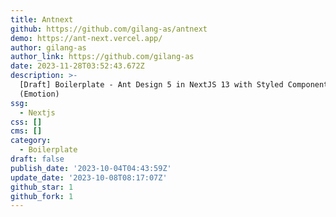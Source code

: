 ```yaml
---
title: Antnext
github: https://github.com/gilang-as/antnext
demo: https://ant-next.vercel.app/
author: gilang-as
author_link: https://github.com/gilang-as
date: 2023-11-28T03:52:43.672Z
description: >-
  [Draft] Boilerplate - Ant Design 5 in NextJS 13 with Styled Component
  (Emotion)
ssg:
  - Nextjs
css: []
cms: []
category:
  - Boilerplate
draft: false
publish_date: '2023-10-04T04:43:59Z'
update_date: '2023-10-08T08:17:07Z'
github_star: 1
github_fork: 1
---
```

